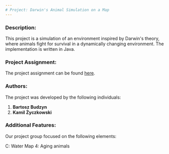 ```yaml
---
# Project: Darwin's Animal Simulation on a Map
---
```


### Description:

This project is a simulation of an environment inspired by Darwin's theory, where animals fight for survival in a dynamically changing environment. The implementation is written in Java.

### Project Assignment:

The project assignment can be found [here](https://github.com/Soamid/obiektowe-lab/tree/master/proj).

### Authors:

The project was developed by the following individuals:

1. **Bartosz Budzyn**
2. **Kamil Życzkowski**

### Additional Features:

Our project group focused on the following elements:

C: Water Map
4: Aging animals
